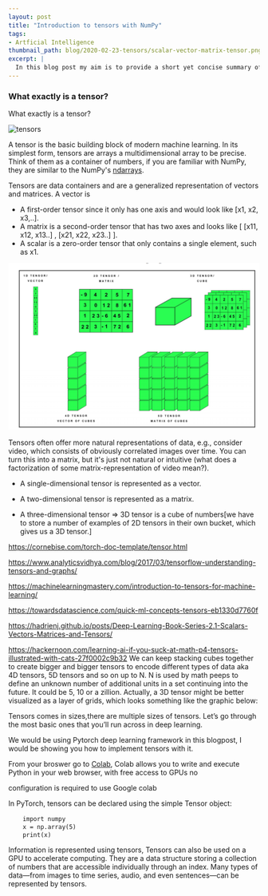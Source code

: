 ```yaml
---
layout: post
title: "Introduction to tensors with NumPy"
tags:
- Artficial Intelligence
thumbnail_path: blog/2020-02-23-tensors/scalar-vector-matrix-tensor.png
excerpt: |
  In this blog post my aim is to provide a short yet concise summary of what tensors are. 
---  
```



### What exactly is a tensor?


What exactly is a tensor?

![tensors](blog/2020-02-23-tensors/scalar-vector-matrix-tensor.png)

A tensor is the basic building block of modern machine learning. In its simplest form, tensors are arrays a multidimensional array to be precise. Think of them as a container of numbers, if you are familiar with NumPy, they are similar to the NumPy's [ndarrays](https://docs.scipy.org/doc/numpy/reference/generated/numpy.ndarray.html). 


Tensors are data containers and are a generalized representation of vectors and matrices. A
vector is 
- A first-order tensor since it only has one axis and would look like [x1, x2, x3,..]. 
- A matrix is a second-order tensor that has two axes and looks like [ [x11, x12, x13..] , [x21, x22,
x23..] ].
- A scalar is a zero-order tensor that only contains a single element, such as x1. 

![tensors111](tensors1.png)

Tensors often offer more natural representations of data, e.g., consider video, which consists of obviously correlated images over time. You can turn this into a matrix, but it's just not natural or intuitive (what does a factorization of some matrix-representation of video mean?).


  - A single-dimensional tensor is represented as a vector.

  - A two-dimensional tensor is represented as a matrix.
  - A three-dimensional tensor => 3D tensor is a cube of numbers[we have to store a number of examples of 2D tensors in their own bucket, which gives us a 3D tensor.]

https://cornebise.com/torch-doc-template/tensor.html

https://www.analyticsvidhya.com/blog/2017/03/tensorflow-understanding-tensors-and-graphs/

https://machinelearningmastery.com/introduction-to-tensors-for-machine-learning/

https://towardsdatascience.com/quick-ml-concepts-tensors-eb1330d7760f

https://hadrienj.github.io/posts/Deep-Learning-Book-Series-2.1-Scalars-Vectors-Matrices-and-Tensors/

https://hackernoon.com/learning-ai-if-you-suck-at-math-p4-tensors-illustrated-with-cats-27f0002c9b32
We can keep stacking cubes together to create bigger and bigger tensors to encode different types of data aka 4D tensors, 5D tensors and so on up to N. N is used by math peeps to define an unknown number of additional units in a set continuing into the future. It could be 5, 10 or a zillion.
Actually, a 3D tensor might be better visualized as a layer of grids, which looks something like the graphic below:


Tensors comes in sizes,there are multiple sizes of tensors. Let’s go through the most basic ones that you’ll run across in deep learning.



We would be using Pytorch deep learning framework in this blogpost, I would be showing you how to implement tensors with it.

From your broswer go to [Colab](https://colab.research.google.com/), Colab allows you to write and execute Python in your web browser, with free access to GPUs no 

configuration is required to use Google colab






In PyTorch, tensors can be declared using the simple Tensor object:

        import numpy
        x = np.array(5)
        print(x)






Information is represented using tensors,
Tensors can also be used on a GPU to accelerate computing. They are a data structure storing a collection of numbers that are accessible individually through an index. Many types of data—from images to time series, audio, and even sentences—can be represented by tensors.
